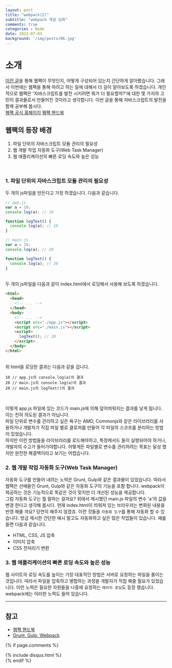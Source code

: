 ```yaml
---
layout: post
title: "webpack(2)"
subtitle: "webpack 개념 심화"
comments: true
categories : Node
date: 2022-07-03
background: '/img/posts/06.jpg'
---
```


# 소개
[이전 글](/node/2022/06/29/webpack-1.html)을 통해 웹팩이 무엇인지, 어떻게 구성되어 있는지 간단하게 알아봤습니다.
그래서 이번에는 웹팩을 통해 하려고 하는 일에 대해서 더 깊이 알아보도록 하겠습니다.
개인적으로 웹팩은 '자바스크립트를 발전 시키려면 뭐가 더 필요할까?'에 대한 몇 가지의 고민이 결과물로서 만들어진 것이라고 생각합니다.
이번 글을 통해 자바스크립트의 발전을 함께 공부해 봅시다.
<br>
[웹팩 공식 홈페이지](https://webpack.kr/)
[웹팩 핸드북](https://webpack.kr/](https://joshua1988.github.io/))

## 웹팩의 등장 배경
1. 파일 단위의 자바스크립트 모듈 관리의 필요성
2. 웹 개발 작업 자동화 도구(Web Task Manager)
3. 웹 애플리케이션의 빠른 로딩 속도와 높은 성능
<br>

### 1. 파일 단위의 자바스크립트 모듈 관리의 필요성
두 개의 js파일을 만든다고 가정 하겠습니다. 다음과 같습니다.
```javascript
// app.js
var a = 10;
console.log(a); // 10

function logText() {
  console.log(a); // 10
}
```

```javascript
// main.js
var a = 20;
console.log(a); // 20

function logText() {
  console.log(a); // 20
}
```

<br>
두 개의 js파일을 다음과 같이 index.html에서 로딩해서 사용해 보도록 하겠습니다.
<br>

```html
<html>
  <head>
    <!-- ... -->
  </head>
  <body>
    <!-- ... -->
    <script src="./app.js"></script>
    <script src="./main.js"></script>
    <script>
      logText(); // 20
    </script>
  </body>
</html>
```

<br>
위 html을 로딩한 결과는 다음과 같을 겁니다.
<br>

```
10 // app.js의 console.log(a)의 결과
20 // main.js의 console.log(a)의 결과
20 // main.js의 logText()의 결과
```

<br>

이렇게 app.js 파일에 있는 코드가 main.js에 의해 덮어씌워지는 결과를 낳게 됩니다. 이는 전혀 의도된 결과가 아닙니다.
<br>
파일 단위로 변수를 관리하고 싶은 욕구는 AMD, Commonjs와 같은 라이브러리를 사용하거나 개발자가 직접 파일 별로 클로저를 만들어 각 파일의 스코프를 분리하는 방법이 있었습니다.
<br>
하지만 이런 방법들을 라이브러리를 로드해야하고, 특정메서드 들이 실행되어야 하거나, 개발자의 수고가 들어가야합니다. 어떻게든 파일별로 변수를 관리하려는 목표는 달성 했지만 완전한 해결책이라고 보기는 어렵습니다.

### 2. 웹 개발 작업 자동화 도구(Web Task Manager)
자동화 도구를 만들어 내려는 노력은 Grunt, Gulp와 같은 결과물이 있었습니다. 따라서 웹팩은 선배들인 Grunt, Gulp와 같은 자동화 도구의 기능을 포함 합니다. webpack이 제공하는 것은 기능적으로 똑같은 것이 맞지만 더 개선된 성능을 제공합니다. 
<br>
그럼 자동화 도구는 뭘 말하는 걸까요? 위에서 제시했던 main.js 파일의 변수 'a'의 값을 변경 한다고 생각해 봅시다. 현재 index.html이 띄워져 있는 브라우저는 변화된 내용을 반영 해줄 까요? 당연히 해주지 않겠죠. 이런 것들을 `자동화 도구`를 통해 자동화 할 수 있습니다. 방금 제시한 간단한 예시 말고도 자동화하고 싶은 많은 작업들이 있습니다. 예를 들면 다음과 같습니다.
- HTML, CSS, JS 압축
- 이미지 압축
- CSS 전처리기 변환

### 3. 웹 애플리케이션의 빠른 로딩 속도와 높은 성능
웹 사이트의 로딩 속도를 높이는 가장 대표적인 방법은 서버로 요청하는 파일을 줄이는 것입니다. 따라서 파일을 압축하고 병합하는 과정을 개발자가 직접 해줄 필요가 있었습니다. 이런 노력은 필요한 자원들을 나중에 요청하는 `레이지 로딩`도 등장 했습니다. webpack에는 이러한 노력도 들어 있습니다.

---
## 참고
- [웹팩 핸드북](https://joshua1988.github.io/webpack-guide/)
- [Grunt, Gulp, Webpack](https://eond.com/frontend/417049)

{% if page.comments %}
<div id="post-disqus" class="container">
{% include disqus.html %}
</div>
{% endif %}
